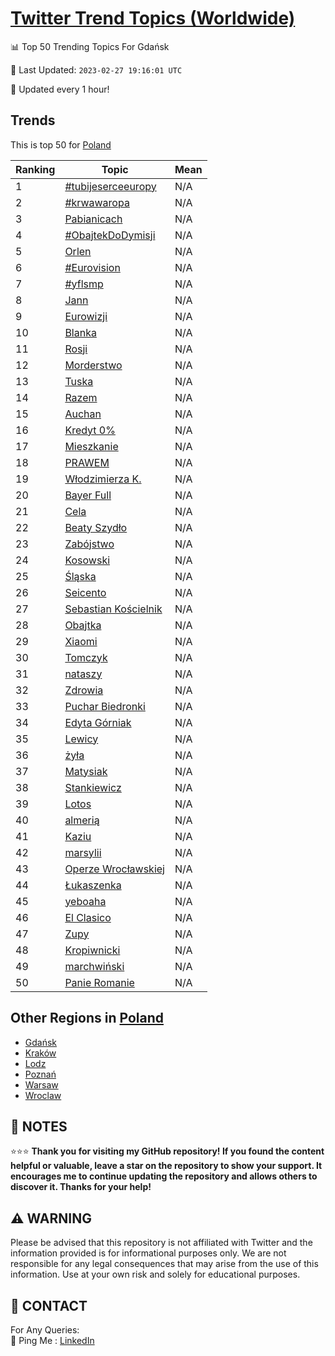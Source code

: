 [Twitter Trend Topics (Worldwide)](https://github.com/ErcinDedeoglu/Twitter-Trend-Topics)
==========


📊 Top 50 Trending Topics For Gdańsk

📆 Last Updated: `2023-02-27 19:16:01 UTC`

🔧 Updated every 1 hour!


## Trends

This is top 50 for [Poland](</Poland>)

| Ranking | Topic | Mean |
| ------- | ------------ | ------------ |
| 1 | [#tubijeserceeuropy](http://twitter.com/search?q=%23tubijeserceeuropy) | N/A |
| 2 | [#krwawaropa](http://twitter.com/search?q=%23krwawaropa) | N/A |
| 3 | [Pabianicach](http://twitter.com/search?q=Pabianicach) | N/A |
| 4 | [#ObajtekDoDymisji](http://twitter.com/search?q=%23ObajtekDoDymisji) | N/A |
| 5 | [Orlen](http://twitter.com/search?q=Orlen) | N/A |
| 6 | [#Eurovision](http://twitter.com/search?q=%23Eurovision) | N/A |
| 7 | [#yflsmp](http://twitter.com/search?q=%23yflsmp) | N/A |
| 8 | [Jann](http://twitter.com/search?q=Jann) | N/A |
| 9 | [Eurowizji](http://twitter.com/search?q=Eurowizji) | N/A |
| 10 | [Blanka](http://twitter.com/search?q=Blanka) | N/A |
| 11 | [Rosji](http://twitter.com/search?q=Rosji) | N/A |
| 12 | [Morderstwo](http://twitter.com/search?q=Morderstwo) | N/A |
| 13 | [Tuska](http://twitter.com/search?q=Tuska) | N/A |
| 14 | [Razem](http://twitter.com/search?q=Razem) | N/A |
| 15 | [Auchan](http://twitter.com/search?q=Auchan) | N/A |
| 16 | [Kredyt 0%](http://twitter.com/search?q=Kredyt+0%25) | N/A |
| 17 | [Mieszkanie](http://twitter.com/search?q=Mieszkanie) | N/A |
| 18 | [PRAWEM](http://twitter.com/search?q=PRAWEM) | N/A |
| 19 | [Włodzimierza K.](http://twitter.com/search?q=W%c5%82odzimierza+K.) | N/A |
| 20 | [Bayer Full](http://twitter.com/search?q=Bayer+Full) | N/A |
| 21 | [Cela](http://twitter.com/search?q=Cela) | N/A |
| 22 | [Beaty Szydło](http://twitter.com/search?q=Beaty+Szyd%c5%82o) | N/A |
| 23 | [Zabójstwo](http://twitter.com/search?q=Zab%c3%b3jstwo) | N/A |
| 24 | [Kosowski](http://twitter.com/search?q=Kosowski) | N/A |
| 25 | [Śląska](http://twitter.com/search?q=%c5%9al%c4%85ska) | N/A |
| 26 | [Seicento](http://twitter.com/search?q=Seicento) | N/A |
| 27 | [Sebastian Kościelnik](http://twitter.com/search?q=Sebastian+Ko%c5%9bcielnik) | N/A |
| 28 | [Obajtka](http://twitter.com/search?q=Obajtka) | N/A |
| 29 | [Xiaomi](http://twitter.com/search?q=Xiaomi) | N/A |
| 30 | [Tomczyk](http://twitter.com/search?q=Tomczyk) | N/A |
| 31 | [nataszy](http://twitter.com/search?q=nataszy) | N/A |
| 32 | [Zdrowia](http://twitter.com/search?q=Zdrowia) | N/A |
| 33 | [Puchar Biedronki](http://twitter.com/search?q=Puchar+Biedronki) | N/A |
| 34 | [Edyta Górniak](http://twitter.com/search?q=Edyta+G%c3%b3rniak) | N/A |
| 35 | [Lewicy](http://twitter.com/search?q=Lewicy) | N/A |
| 36 | [żyła](http://twitter.com/search?q=%c5%bcy%c5%82a) | N/A |
| 37 | [Matysiak](http://twitter.com/search?q=Matysiak) | N/A |
| 38 | [Stankiewicz](http://twitter.com/search?q=Stankiewicz) | N/A |
| 39 | [Lotos](http://twitter.com/search?q=Lotos) | N/A |
| 40 | [almerią](http://twitter.com/search?q=almeri%c4%85) | N/A |
| 41 | [Kaziu](http://twitter.com/search?q=Kaziu) | N/A |
| 42 | [marsylii](http://twitter.com/search?q=marsylii) | N/A |
| 43 | [Operze Wrocławskiej](http://twitter.com/search?q=Operze+Wroc%c5%82awskiej) | N/A |
| 44 | [Łukaszenka](http://twitter.com/search?q=%c5%81ukaszenka) | N/A |
| 45 | [yeboaha](http://twitter.com/search?q=yeboaha) | N/A |
| 46 | [El Clasico](http://twitter.com/search?q=El+Clasico) | N/A |
| 47 | [Zupy](http://twitter.com/search?q=Zupy) | N/A |
| 48 | [Kropiwnicki](http://twitter.com/search?q=Kropiwnicki) | N/A |
| 49 | [marchwiński](http://twitter.com/search?q=marchwi%c5%84ski) | N/A |
| 50 | [Panie Romanie](http://twitter.com/search?q=Panie+Romanie) | N/A |



## Other Regions in [Poland](</Poland>)

* [Gdańsk](</Poland/Gdańsk.md>)
* [Kraków](</Poland/Kraków.md>)
* [Lodz](</Poland/Lodz.md>)
* [Poznań](</Poland/Poznań.md>)
* [Warsaw](</Poland/Warsaw.md>)
* [Wroclaw](</Poland/Wroclaw.md>)



## 📝 NOTES

⭐⭐⭐ **Thank you for visiting my GitHub repository! If you found the content helpful or valuable, leave a star on the repository to show your support. It encourages me to continue updating the repository and allows others to discover it. Thanks for your help!**


## ⚠️ WARNING

Please be advised that this repository is not affiliated with Twitter and the information provided is for informational purposes only. We are not responsible for any legal consequences that may arise from the use of this information. Use at your own risk and solely for educational purposes.


## 📨 CONTACT

 For Any Queries:  
            🏓 Ping Me : [LinkedIn](https://www.linkedin.com/in/ercindedeoglu/)
